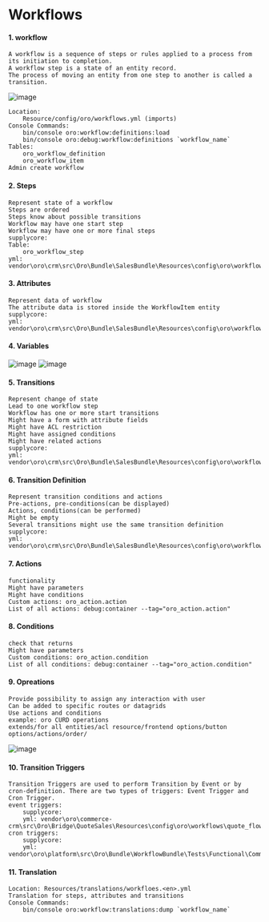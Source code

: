 # Workflows
#### 1. workflow
    A workflow is a sequence of steps or rules applied to a process from its initiation to completion.
    A workflow step is a state of an entity record.
    The process of moving an entity from one step to another is called a transition.
![image](https://user-images.githubusercontent.com/56823408/120911785-a0de3300-c6bc-11eb-910e-72fddaf686ec.png)
    
    Location:
        Resource/config/oro/workflows.yml (imports)
    Console Commands: 
        bin/console oro:workflow:definitions:load
        bin/console oro:debug:workflow:definitions `workflow_name`
    Tables:
        oro_workflow_definition
        oro_workflow_item
    Admin create workflow 
#### 2. Steps
    Represent state of a workflow
    Steps are ordered
    Steps know about possible transitions
    Workflow may have one start step
    Workflow may have one or more final steps
    supplycore:
    Table:
        oro_workflow_step
    yml: vendor\oro\crm\src\Oro\Bundle\SalesBundle\Resources\config\oro\workflows\opportunity_flow\steps.yml
#### 3. Attributes
    Represent data of workflow
    The attribute data is stored inside the WorkflowItem entity
    supplycore:
    yml: vendor\oro\crm\src\Oro\Bundle\SalesBundle\Resources\config\oro\workflows\opportunity_flow\attributes.yml
#### 4. Variables
![image](https://user-images.githubusercontent.com/56823408/120912689-f10cc380-c6c3-11eb-92db-949915fe6809.png)
![image](https://user-images.githubusercontent.com/56823408/120912666-adb25500-c6c3-11eb-841b-96bbdc20f6e7.png)

#### 5. Transitions
    Represent change of state
    Lead to one workflow step
    Workflow has one or more start transitions
    Might have a form with attribute fields
    Might have ACL restriction
    Might have assigned conditions
    Might have related actions
    supplycore: 
    yml: vendor\oro\crm\src\Oro\Bundle\SalesBundle\Resources\config\oro\workflows\opportunity_flow\transitions.yml
    
#### 6. Transition Definition
    Represent transition conditions and actions
    Pre-actions, pre-conditions(can be displayed)
    Actions, conditions(can be performed)
    Might be empty
    Several transitions might use the same transition definition
    supplycore: 
    yml: vendor\oro\crm\src\Oro\Bundle\SalesBundle\Resources\config\oro\workflows\opportunity_flow\transition_definitions.yml
    
#### 7. Actions
    functionality
    Might have parameters
    Might have conditions
    Custom actions: oro_action.action
    List of all actions: debug:container --tag="oro_action.action"
#### 8. Conditions
    check that returns
    Might have parameters
    Custom conditions: oro_action.condition
    List of all conditions: debug:container --tag="oro_action.condition"
#### 9. Opreations
    Provide possibility to assign any interaction with user
    Can be added to specific routes or datagrids
    Use actions and conditions
    example: oro CURD operations
    extends/for all entities/acl resource/frontend options/button options/actions/order/
![image](https://user-images.githubusercontent.com/56823408/120912923-e3583d80-c6c5-11eb-8693-1da55cfa34ef.png)
#### 10. Transition Triggers
    Transition Triggers are used to perform Transition by Event or by cron-definition. There are two types of triggers: Event Trigger and Cron Trigger.
    event triggers: 
        supplycore: 
        yml: vendor\oro\commerce-crm\src\Oro\Bridge\QuoteSales\Resources\config\oro\workflows\quote_flow\transitions.yml
    cron triggers:
        supplycore:
        yml: vendor\oro\platform\src\Oro\Bundle\WorkflowBundle\Tests\Functional\Command\DataFixtures\InvalidFilterExpression\workflows.yml
#### 11. Translation
    Location: Resources/translations/workfloes.<en>.yml
    Translation for steps, attributes and transitions
    Console Commands: 
        bin/console oro:workflow:translations:dump `workflow_name`



    
